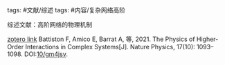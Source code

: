 
tags: #文献/综述 
tags: #内容/复杂网络高阶 



综述文献：高阶网络的物理机制

[zotero link](zotero://select/library/items/IK6EPM9E)
Battiston F, Amico E, Barrat A, 等, 2021. The Physics of Higher-Order Interactions in Complex Systems[J]. Nature Physics, 17(10): 1093–1098. DOI:[10/gm4jsv](https://doi.org/10/gm4jsv).
